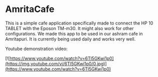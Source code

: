 # AmritaCafe

This is a simple cafe application specifically made to connect the HP 10 TABLET with the Eposon TM-m30.
It might also work for other configurations.
We made this app to be used in our ashram cafe in Amritapuri.
It is currently being used daily and works very well.

Youtube demonstration video:

[![https://www.youtube.com/watch?v=6Tl5GKwi1p0](https://img.youtube.com/vi/6Tl5GKwi1p0/0.jpg)](https://www.youtube.com/watch?v=6Tl5GKwi1p0)
